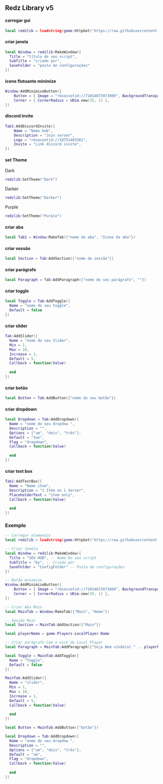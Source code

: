 ## Redz Library v5

 #### carregar gui
  
``` Lua
local redzlib = loadstring(game:HttpGet("https://raw.githubusercontent.com/tbao143/Library-ui/refs/heads/main/Redzhubui"))()
```
 #### criar janela
    
``` Lua
local Window = redzlib:MakeWindow({
  Title = "título do seu script",
  SubTitle = "criado por",
  SaveFolder = "pasta de configurações"
})
```

#### icone flutuante minimize

``` Lua
Window:AddMinimizeButton({
    Button = { Image = "rbxassetid://71014873973869", BackgroundTransparency = 0 },
    Corner = { CornerRadius = UDim.new(35, 1) },
})
```

 #### discord invite

``` Lua
Tab1:AddDiscordInvite({
    Name = "Name Hub",
    Description = "Join server",
    Logo = "rbxassetid://18751483361",
    Invite = "Link discord invite",
})
```

 #### set Theme

Dark
``` Lua
redzlib:SetTheme("Dark")
```

Darker

``` Lua
redzlib:SetTheme("Darker")
```

Purple
``` Lua
redzlib:SetTheme("Purple")
```

 #### criar aba
    
``` Lua
local Tab1 = Window:MakeTab({"nome da aba", "Icone da aba"})
```

 #### criar sessão

``` Lua
local Section = Tab:AddSection({"nome da sessão"})
```

 #### criar parágrafo
    
``` Lua
local Paragraph = Tab:AddParagraph({"nome do seu parágrafo", ""})
```

 #### criar toggle

``` Lua
local Toggle = Tab:AddToggle({
  Name = "nome do seu toggle",
  Default = false
})
```

 #### criar slider

``` Lua
Tab:AddSlider({
  Name = "nome do seu Slider",
  Min = 1,
  Max = 10,
  Increase = 1,
  Default = 5,
  Callback = function(Value)
    
  end
})
```

 #### criar botão

``` Lua
local Button = Tab:AddButton({"nome do seu botão"})
```

 #### criar dropdown

``` Lua
local Dropdown = Tab:AddDropdown({
  Name = "nome do seu dropdow ",
  Description = "",
  Options = {"um", "dois", "três"},
  Default = "two",
  Flag = "dropdown",
  Callback = function(Value)
    
  end
})
```

#### criar text box

``` Lua
Tab1:AddTextBox({
  Name = "Name item",
  Description = "1 Item on 1 Server", 
  PlaceholderText = "item only",
  Callback = function(Value)
    
  end
})
```

### Exemplo

``` Lua
-- Carregar elementos
local redzlib = loadstring(game:HttpGet("https://raw.githubusercontent.com/tbao143/Library-ui/refs/heads/main/Redzhubui"))()

-- Criar Janela
local Window = redzlib:MakeWindow({
  Title = "SEU HUB", -- Nome Do seu script
  SubTitle = "by", -- Criado por
  SaveFolder = "ConfigFolder" -- Pasta de configurações 
})

-- Botão minimize
Window:AddMinimizeButton({
    Button = { Image = "rbxassetid://71014873973869", BackgroundTransparency = 0 },
    Corner = { CornerRadius = UDim.new(35, 1) },
})

-- Criar Aba Main
local MainTab = Window:MakeTab({"Main", "Home"})

-- Sessão Main
local Section = MainTab:AddSection({"Main"})

local playerName = game.Players.LocalPlayer.Name

-- Criar parágrafo Com o nick do Local Player
local Paragraph = MainTab:AddParagraph({"Seja Bem vindo(a) " .. playerName .. "!", ""})

local Toggle = MainTab:AddToggle({
  Name = "Toggle",
  Default = false
})

MainTab:AddSlider({
  Name = "slider",
  Min = 1,
  Max = 10,
  Increase = 1,
  Default = 5,
  Callback = function(Value)
    
  end
})

local Button = MainTab:AddButton({"botão"})

local Dropdown = Tab:AddDropdown({
  Name = "nome do seu dropdow ",
  Description = "",
  Options = {"um", "dois", "três"},
  Default = "um",
  Flag = "dropdown",
  Callback = function(Value)
    
  end
})

```

